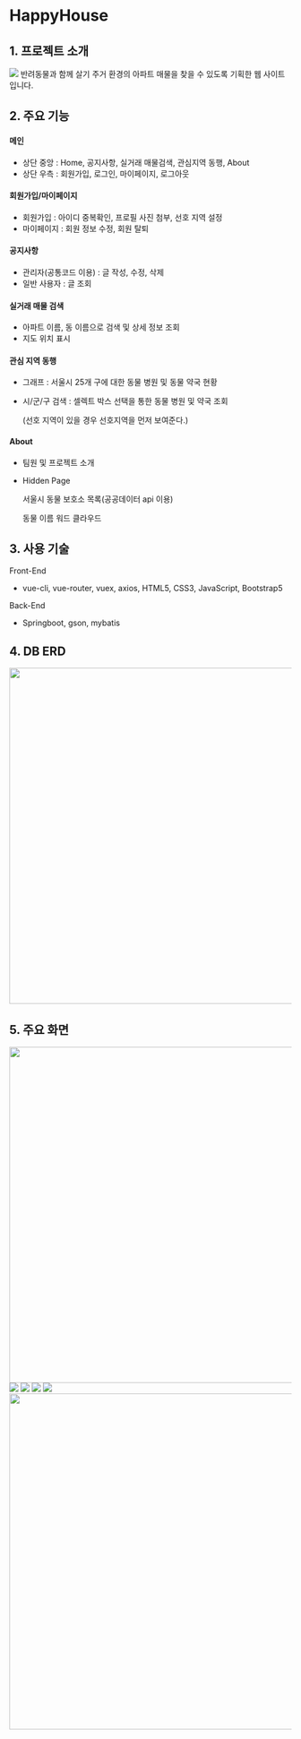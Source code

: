 # HappyHouse


## 1. 프로젝트 소개

<img src="./img/메인.png">
반려동물과 함께 살기 주거 환경의 아파트 매물을 찾을 수 있도록 기획한 웹 사이트입니다.

## 2. 주요 기능

#### 메인

- 상단 중앙 : Home, 공지사항, 실거래 매물검색, 관심지역 동행, About
- 상단 우측 : 회원가입, 로그인, 마이페이지, 로그아웃

#### 회원가입/마이페이지

- 회원가입 : 아이디 중복확인, 프로필 사진 첨부, 선호 지역 설정
- 마이페이지 : 회원 정보 수정, 회원 탈퇴

#### 공지사항

- 관리자(공통코드 이용) : 글 작성, 수정, 삭제
- 일반 사용자 : 글 조회 

#### 실거래 매물 검색

- 아파트 이름, 동 이름으로 검색 및 상세 정보 조회
- 지도 위치 표시

#### 관심 지역 동행

- 그래프 : 서울시 25개 구에 대한 동물 병원 및 동물 약국 현황

- 시/군/구 검색 : 셀렉트 박스 선택을 통한 동물 병원 및 약국 조회

  (선호 지역이 있을 경우 선호지역을 먼저 보여준다.)

#### About 

- 팀원 및 프로젝트 소개

- Hidden Page

  서울시 동물 보호소 목록(공공데이터 api 이용)

  동물 이름 워드 클라우드



## 3. 사용 기술

Front-End

- vue-cli, vue-router, vuex, axios, HTML5, CSS3, JavaScript, Bootstrap5

Back-End

- Springboot, gson, mybatis



## 4. DB ERD

<img src="./img/ERD.PNG" width="600">



## 5. 주요 화면

<img src="./img/메인.png" width="600">

<img src="./img/회원정보수정.png">

<img src="./img/공지사항.png">

<img src="./img/관심지역동행-메인.png">

<img src="./img/관심지역동행-검색.png">

<img src="./img/어바웃.png" width="600">

